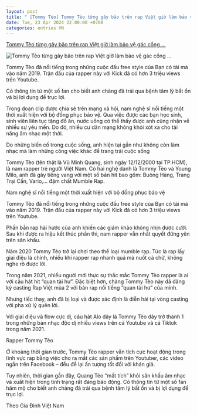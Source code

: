 ```yaml
---
layout: post
title: " [Tommy Tèo] Tommy Tèo từng gây bão trên rap Việt giờ làm bảo vệ gác cổng ..."
date: Tue, 23 Apr 2024 22:00:00 +0700
categories: entries VN
---
```

[Tommy Tèo từng gây bão trên rap Việt giờ làm bảo vệ gác cổng ...](https://2sao.vn/tommy-teo-tung-gay-bao-tren-rap-viet-gio-lam-bao-ve-gac-cong-truong-hoc-n-378919.html)

![Tommy Tèo từng gây bão trên rap Việt giờ làm bảo vệ gác cổng ...](https://2sao.vietnamnetjsc.vn/images/2024/04/23/12/44/sao-viet-oki.jpg)

Tommy Tèo đã nổi tiếng trong những cuộc đấu free style của Bạn có tài mà vào năm 2019. Trận đấu của rapper này với Kick đã có hơn 3 triệu views trên Youtube.

Có thông tin từ một số fan cho biết anh chàng đã trải qua bệnh tâm lý bất ổn và bị lợi dụng để trục lợi.

Trong đoạn clip được chia sẻ trên mạng xã hội, nam nghệ sĩ nổi tiếng một thời xuất hiện với bộ đồng phục bảo vệ. Qua việc được các bạn học sinh, sinh viên liên tục tặng đồ ăn, nước uống có thể thấy được anh cũng nhận về nhiều sự yêu mến. Do đó, nhiều cư dân mạng không khỏi xót xa cho tài năng âm nhạc một thời.

Do những biến cố trong cuộc sống, anh hiện tại gần như không còn làm nhạc mà làm những công việc khác để trang trải cuộc sống

Tommy Tèo (tên thật là Vũ Minh Quang, sinh ngày 12/12/2000 tại TP.HCM), là nam rapper trẻ người Việt Nam. Có hai nghệ danh là Tommy Tèo và Young Milo, anh đã gây tiếng vang với một số bản hit bao gồm: Buông Hàng, Trang Trại Cần, Vario,… đậm chất Mumble Rap.



Nam nghệ sĩ nổi tiếng một thời xuất hiện với bộ đồng phục bảo vệ

Tommy Tèo đã nổi tiếng trong những cuộc đấu free style của Bạn có tài mà vào năm 2019. Trận đấu của rapper này với Kick đã có hơn 3 triệu views trên Youtube.

Phần bắn rap hài hước của anh khiến các giám khảo không nhịn được cười. Sau khi được ra hiệu kết thúc phần thi, nam rapper vẫn nhất quyết đứng yên trên sân khấu.

Năm 2020 Tommy Tèo trở lại chơi theo thể loại mumble rap. Tức là rap lấy giai điệu là chính, nhiều khi rapper rap nhanh quá mà nuốt cả chữ, không nghe rõ được lời.

Trong năm 2021, nhiều người mới thực sự thắc mắc Tommy Tèo rapper là ai với câu hát hit “quan tài hư”. Đặc biệt hơn, chàng Tommy Tèo này đã đăng ký casting Rap Việt mùa 2 với bản rap nổi tiếng “quan tài hư” của mình.

Nhưng tiếc thay, anh đã bị loại và được xác định là diễn hài tại vòng casting với pha xử lý quên lời.

Với giai điệu và flow cực dị, câu hát Alo đây là Tommy Tèo đây trở thành 1 trong những bản nhạc độc dị nhiều views trên cả Youtube và cả Tiktok trong năm 2021.



Rapper Tommy Tèo

Ở khoảng thời gian trước, Tommy Tèo rapper vẫn tích cực hoạt động trong lĩnh vực rap bằng việc cho ra mắt các sản phẩm trên Youtuber, các video ngắn trên Facebook – đều để lại ấn tượng tốt đối với khán giả.

Tuy nhiên, thời gian gần đây, Quang Tèo “mất tích” khỏi sân khấu âm nhạc và xuất hiện trong tình trạng rất đáng báo động. Có thông tin từ một số fan hâm mộ cho biết anh chàng đã trải qua bệnh tâm lý bất ổn và bị lợi dụng để trục lợi.

Theo Gia Đình Việt Nam

